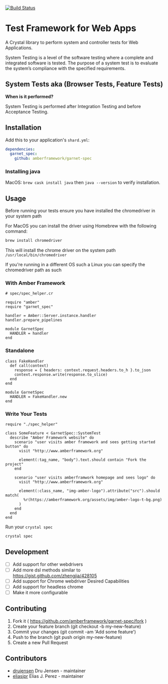 [![Build Status](https://travis-ci.org/amberframework/garnet-spec.svg?branch=master)](https://travis-ci.org/amberframework/garnet-spec)
# Test Framework for Web Apps

A Crystal library to perform system and controller tests for Web Applications.

System Testing is a level of the software testing where a complete and integrated
software is tested. The purpose of a system test is to evaluate the system’s compliance
with the specified requirements.


## System Tests aka (Browser Tests, Feature Tests)
**When is it performed?**

System Testing is performed after Integration Testing and before Acceptance Testing.

## Installation

Add this to your application's `shard.yml`:

```yaml
dependencies:
  garnet_spec:
    github: amberframework/garnet-spec
```

### Installing java

MacOS: `brew cask install java` then `java --version` to verify installation.

## Usage

Before running your tests ensure you have installed the chromedriver in your system path

For MacOS you can install the driver using Homebrew with the following command:
```bash
brew install chromedriver
```

This will install the chrome driver on the system path `/usr/local/bin/chromedriver`

If you're running in a different OS such a Linux you can specify the chromedriver path as such

### With Amber Framework

```crystal
# spec/spec_helper.cr

require "amber"
require "garnet_spec"

handler = Amber::Server.instance.handler
handler.prepare_pipelines

module GarnetSpec
  HANDLER = handler
end
```

### Standalone

```crystal
class FakeHandler
  def call(context)
    response = { headers: context.request.headers.to_h }.to_json
    context.response.write(response.to_slice)
  end
end

module GarnetSpec
  HANDLER = FakeHandler.new
end
```

### Write Your Tests
```crystal
require "./spec_helper"

class SomeFeature < GarnetSpec::SystemTest
  describe "Amber Framework website" do
    scenario "user visits amber framework and sees getting started button" do
      visit "http://www.amberframework.org"

      element(:tag_name, "body").text.should contain "Fork the project"
    end

    scenario "user visits amberframwork homepage and sees logo" do
      visit "http://www.amberframework.org"

      element(:class_name, "img-amber-logo").attribute("src").should match(
        %r(https://amberframework.org/assets/img/amber-logo-t-bg.png)
      )
    end
  end
end
```

Run your `crystal spec`

```bash
crystal spec
```

## Development

- [  ] Add support for other webdrivers
- [  ] Add more dsl methods similar to https://gist.github.com/zhengjia/428105
- [  ] Add support for Chrome webdriver Desired Capabilities
- [  ] Add support for headless chrome
- [  ] Make it more configurable

## Contributing

1. Fork it ( https://github.com/amberframework/garnet-spec/fork )
2. Create your feature branch (git checkout -b my-new-feature)
3. Commit your changes (git commit -am 'Add some feature')
4. Push to the branch (git push origin my-new-feature)
5. Create a new Pull Request

## Contributors

- [drujensen](https://github.com/drujensen) Dru Jensen - maintainer
- [eliasjpr](https://github.com/eliasjpr) Elias J. Perez - maintainer

